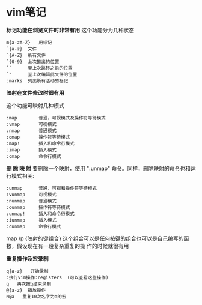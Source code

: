 # vim笔记

**标记功能在浏览文件时非常有用**
这个功能分为几种状态

    m{a-zA-Z}   用标记
    `{a-z}  文件
    `{A-Z}  所有文件
    `{0-9}  上次推出的位置
    ``      至上次跳转之前的位置
    `"      至上次编辑此文件的位置
    :marks  列出所有活动的标记

**映射在文件修改时很有用**

这个功能可映射几种模式

	:map		普通，可视模式及操作符等待模式
	:vmap		可视模式
	:nmap		普通模式
	:omap		操作符等待模式
	:map!		插入和命令行模式
	:imap		插入模式
	:cmap		命令行模式

**删 除 映 射**
要删除一个映射，使用 ":unmap" 命令。同样，删除映射的命令也和运行模式相关:

	:unmap		普通，可视和操作符等待模式
	:vunmap		可视模式
	:nunmap		普通模式
	:ounmap		操作符等待模式
	:unmap!		插入和命令行模式
	:iunmap		插入模式
	:cunmap		命令行模式

map \p {映射的键组合}
这个组合可以是任何按键的组合也可以是自己编写的函数，假设现在有一段复杂重复的操
作的时候就很有用

**重复操作及宏录制**

    q{a-z}   开始录制
    :执行vim操作:registers  (可以查看这些操作)
    q   再次按q结束录制
    @{a-z}  播放操作
    N@a   重复10次名字为a的宏
